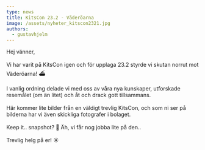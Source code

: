 ```yaml
---
type: news
title: KitsCon 23.2 - Väderöarna
image: /assets/nyheter_kitscon2321.jpg
authors:
  - gustavhjelm
---
```

Hej vänner,\
\
Vi har varit på KitsCon igen och för upplaga 23.2 styrde vi skutan norrut mot Väderöarna! ⛴️\
\
I vanlig ordning delade vi med oss av våra nya kunskaper, utforskade resemålet (om än litet) och åt och drack gott tillsammans.\
\
Här kommer lite bilder från en väldigt trevlig KitsCon, och som ni ser på bilderna har vi även skickliga fotografer i bolaget.\
\
Keep it.. snapshot? 📸 Äh, vi får nog jobba lite på den..\
\
Trevlig helg på er! ☀️

<div class="image-grid"><img src="/assets/nyheter_kitscon2322.jpg" alt=""><img src="/assets/nyheter_kitscon2323.jpg" alt=""><img src="/assets/nyheter_kitscon2324.jpg" alt=""><img src="/assets/nyheter_kitscon2325.jpg" alt=""></div>